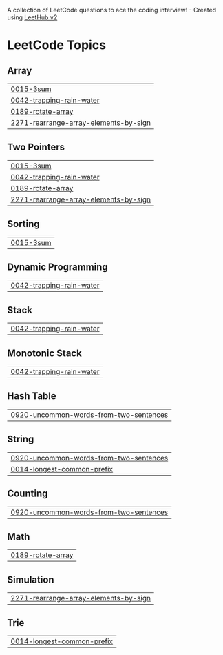 A collection of LeetCode questions to ace the coding interview! - Created using [LeetHub v2](https://github.com/arunbhardwaj/LeetHub-2.0)
<!---LeetCode Topics Start-->
# LeetCode Topics
## Array
|  |
| ------- |
| [0015-3sum](https://github.com/2-0aadarsh/leetcode/tree/master/0015-3sum) |
| [0042-trapping-rain-water](https://github.com/2-0aadarsh/leetcode/tree/master/0042-trapping-rain-water) |
| [0189-rotate-array](https://github.com/2-0aadarsh/leetcode/tree/master/0189-rotate-array) |
| [2271-rearrange-array-elements-by-sign](https://github.com/2-0aadarsh/leetcode/tree/master/2271-rearrange-array-elements-by-sign) |
## Two Pointers
|  |
| ------- |
| [0015-3sum](https://github.com/2-0aadarsh/leetcode/tree/master/0015-3sum) |
| [0042-trapping-rain-water](https://github.com/2-0aadarsh/leetcode/tree/master/0042-trapping-rain-water) |
| [0189-rotate-array](https://github.com/2-0aadarsh/leetcode/tree/master/0189-rotate-array) |
| [2271-rearrange-array-elements-by-sign](https://github.com/2-0aadarsh/leetcode/tree/master/2271-rearrange-array-elements-by-sign) |
## Sorting
|  |
| ------- |
| [0015-3sum](https://github.com/2-0aadarsh/leetcode/tree/master/0015-3sum) |
## Dynamic Programming
|  |
| ------- |
| [0042-trapping-rain-water](https://github.com/2-0aadarsh/leetcode/tree/master/0042-trapping-rain-water) |
## Stack
|  |
| ------- |
| [0042-trapping-rain-water](https://github.com/2-0aadarsh/leetcode/tree/master/0042-trapping-rain-water) |
## Monotonic Stack
|  |
| ------- |
| [0042-trapping-rain-water](https://github.com/2-0aadarsh/leetcode/tree/master/0042-trapping-rain-water) |
## Hash Table
|  |
| ------- |
| [0920-uncommon-words-from-two-sentences](https://github.com/2-0aadarsh/leetcode/tree/master/0920-uncommon-words-from-two-sentences) |
## String
|  |
| ------- |
| [0920-uncommon-words-from-two-sentences](https://github.com/2-0aadarsh/leetcode/tree/master/0920-uncommon-words-from-two-sentences) |
| [0014-longest-common-prefix](https://github.com/2-0aadarsh/leetcode/tree/master/0014-longest-common-prefix) |
## Counting
|  |
| ------- |
| [0920-uncommon-words-from-two-sentences](https://github.com/2-0aadarsh/leetcode/tree/master/0920-uncommon-words-from-two-sentences) |
## Math
|  |
| ------- |
| [0189-rotate-array](https://github.com/2-0aadarsh/leetcode/tree/master/0189-rotate-array) |
## Simulation
|  |
| ------- |
| [2271-rearrange-array-elements-by-sign](https://github.com/2-0aadarsh/leetcode/tree/master/2271-rearrange-array-elements-by-sign) |
## Trie
|  |
| ------- |
| [0014-longest-common-prefix](https://github.com/2-0aadarsh/leetcode/tree/master/0014-longest-common-prefix) |
<!---LeetCode Topics End-->